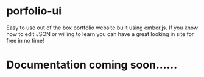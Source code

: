 # porfolio-ui
Easy to use out of the box portfolio website built using ember.js. If you know how to edit JSON or willing to learn you can have a great looking in site for free in no time!


# Documentation coming soon......
